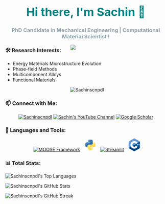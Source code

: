 <h1 align="center" style="color: #008080; font-size: 36px;">Hi there, I'm Sachin 👋</h1>
<h3 align="center" style="color: #90A4AE;">PhD Candidate in Mechanical Engineering |  Computational Material Scientist !</h3>

<a href="https://app.daily.dev/Sachinscnpdl" style="text-align: center;"><img align="right" src="YOUR_DEV_CARD_IMAGE_URL" width="300" alt=" "/></a>

### 🛠 Research Interests:
-   <i class="fa-solid fa-flask"></i> Energy Materials Microstructure Evolution
-   <i class="fa-solid fa-atom"></i> Phase-field Methods
-   <i class="fa-solid fa-gears"></i> Multicomponent Alloys
-   <i class="fa-solid fa-bolt"></i> Functional Materials

<p align="center"> 
  <img src="https://komarev.com/ghpvc/?username=Sachinscnpdl&label=Profile%20views&color=blueviolet&style=plastic" alt="Sachinscnpdl" /> 
</p>

### 📫 Connect with Me:
<p align="center">
  <a href="https://linkedin.com/in/Sachinscnpdl" target="_blank"><img align="center" src="https://raw.githubusercontent.com/rahuldkjain/github-profile-readme-generator/master/src/images/icons/Social/linked-in-alt.svg" alt="Sachinscnpdl" height="30" width="40" /></a>
  <a href="https://www.youtube.com/channel/UCyourchannelid" target="_blank"><img align="center" src="https://raw.githubusercontent.com/rahuldkjain/github-profile-readme-generator/master/src/images/icons/Social/youtube.svg" alt="Sachin's YouTube Channel" height="30" width="40" /></a>
  <a href="https://scholar.google.com/citations?user=AY4OacUAAAAJ&hl=en&oi=ao" target="_blank" rel="noreferrer"><img align="center" src="https://upload.wikimedia.org/wikipedia/commons/6/69/Google_Scholar_logo.png" alt="Google Scholar" width="40" height="40"/></a>
</p>

### 🧰 Languages and Tools:
<p align="center"> 
  <a href="https://www.mooseframework.org/" target="_blank" rel="noreferrer"><img src="[https://upload.wikimedia.org/wikipedia/commons/5/5c/Moose_logo.png](https://mooseframework.inl.gov/releases/moose/v1.0.0/index.html)" alt="MOOSE Framework" width="40" height="40"/></a> 
  <a href="https://www.python.org/" target="_blank" rel="noreferrer"><img src="https://raw.githubusercontent.com/devicons/devicon/master/icons/python/python-original.svg" alt="Python" width="40" height="40"/></a> 
  <a href="https://streamlit.io/" target="_blank" rel="noreferrer"><img src="https://streamlit.io/images/brand/streamlit-logo-primary-colormark-darktext.png" alt="Streamlit" width="40" height="40"/></a> 
  <a href="https://isocpp.org/" target="_blank" rel="noreferrer"><img src="https://raw.githubusercontent.com/devicons/devicon/master/icons/cplusplus/cplusplus-original.svg" alt="C++" width="40" height="40"/></a>
</p>

### 📊 Total Stats:
  <img src="https://github-readme-stats.vercel.app/api/top-langs?username=Sachinscnpdl&show_icons=true&locale=en&layout=compact&title_color=ffdd57&icon_color=ff6f61&text_color=ffffff&bg_color=2b2d42" alt="Sachinscnpdl's Top Languages" />

</p>
  <img src="https://github-readme-stats.vercel.app/api?username=Sachinscnpdl&show_icons=true&locale=en&title_color=ffdd57&icon_color=ff6f61&text_color=ffffff&bg_color=2b2d42" alt="Sachinscnpdl's GitHub Stats" />
</p>

  <img src="https://github-readme-streak-stats.herokuapp.com/?user=Sachinscnpdl&theme=tokyonight" alt="Sachinscnpdl's GitHub Streak" />
</p>

